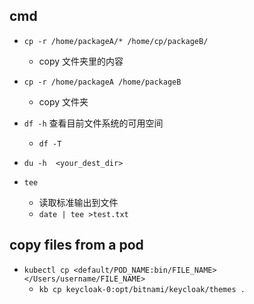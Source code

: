 
## cmd

+ `cp -r /home/packageA/* /home/cp/packageB/`
    + copy 文件夹里的内容

+ `cp -r /home/packageA /home/packageB`
    + copy 文件夹

+ `df -h` 查看目前文件系统的可用空间
    + `df -T`
    
+ `du -h  <your_dest_dir>`
+ `tee`
    + 读取标准输出到文件
    + `date | tee >test.txt`

## copy files from a pod

+ `kubectl cp <default/POD_NAME:bin/FILE_NAME> </Users/username/FILE_NAME>`
    + `kb cp keycloak-0:opt/bitnami/keycloak/themes .`